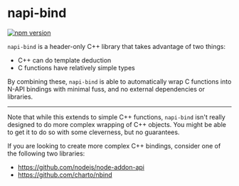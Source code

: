# napi-bind
[![npm version](https://badge.fury.io/js/napi-bind.svg)](https://badge.fury.io/js/napi-bind)

`napi-bind` is a header-only C++ library that takes advantage of two things:

- C++ can do template deduction
- C functions have relatively simple types

By combining these, `napi-bind` is able to automatically wrap C functions into N-API bindings with minimal fuss, and no external dependencies or libraries.

---

Note that while this extends to simple C++ functions, `napi-bind` isn't really designed to do more complex wrapping of C++ objects. You might be able to get it to do so with some cleverness, but no guarantees.

If you are looking to create more complex C++ bindings, consider one of the following two libraries:

- https://github.com/nodejs/node-addon-api
- https://github.com/charto/nbind
